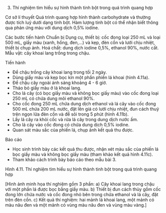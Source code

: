 3. Thí nghiệm tìm hiểu sự hình thành tinh bột trong quá trình quang hợp

Cơ sở lí thuyết
Quá trình quang hợp hình thành carbohydrate và thường được tích luỹ dưới dạng tinh bột. Hàm lượng tinh bột có thể nhận biết thông qua phản ứng màu với dung dịch 0,5% iodine.

Các bước tiến hành
Chuẩn bị
Dụng cụ, thiết bị: cốc đong loại 250 mL và loại 500 mL, giấy màu (xanh, hồng, đen,...) và kẹp, đèn cồn và lưới chịu nhiệt, thiết bị chụp ảnh.
Hoá chất: dung dịch iodine 0,5%, ethanol 90%, nước cất.
Mẫu vật: cây khoai lang trồng trong chậu.

Tiến hành
- Để chậu trồng cây khoai lang trong tối 2 ngày.
- Dùng giấy màu và kẹp bọc kín một phần phiến lá khoai (hình 4.11a).
- Để chậu cây ngoài ánh sáng khoảng 4 - 6 giờ.
- Tháo bỏ giấy màu ở lá khoai lang.
- Cho lá cây (có bọc giấy màu và không bọc giấy màu) vào cốc đong loại 250 mL có chứa dung môi ethanol 90%.
- Cho cốc đong 250 mL chứa dung dịch ethanol và lá cây vào cốc đong 500 mL chứa 200 mL nước, đặt lên giá có lưới chịu nhiệt, đun cách thuỷ trên ngọn lửa đèn cồn và để sôi trong 5 phút (hình 4.11b).
- Lấy lá cây ra khỏi cốc và rửa lá cây trong dung dịch nước ấm.
- Cho lá cây vào cốc đong có chứa dung dịch 0,5% iodine.
- Quan sát màu sắc của phiến lá, chụp ảnh kết quả thu được.

Báo cáo
- Học sinh trình bày các kết quả thu được, nhận xét màu sắc của phiến lá bọc giấy màu và không bọc giấy màu (tham khảo kết quả hình 4.11c).
- Tham khảo cách trình bày báo cáo theo mẫu bài 3.

Hình 4.11. Thí nghiệm tìm hiểu sự hình thành tinh bột trong quá trình quang hợp

[Hình ảnh minh họa thí nghiệm gồm 3 phần:
a) Cây khoai lang trong chậu với một phần lá được bọc bằng giấy màu.
b) Thiết bị đun cách thủy gồm cốc đong lớn chứa nước và cốc đong nhỏ bên trong chứa ethanol và lá cây, đặt trên đèn cồn.
c) Kết quả thí nghiệm: hai mảnh lá khoai lang, một mảnh có màu nâu đen và một mảnh có vùng màu nâu đen và vùng màu vàng.]